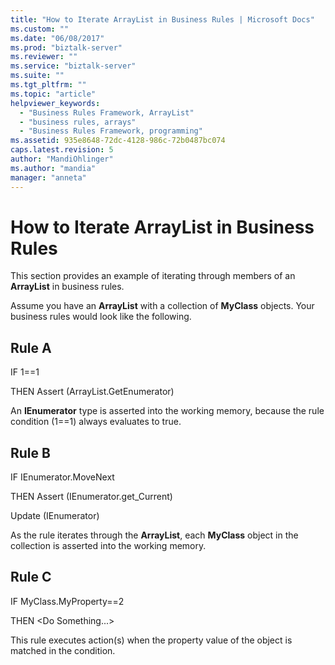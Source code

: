 ```yaml
---
title: "How to Iterate ArrayList in Business Rules | Microsoft Docs"
ms.custom: ""
ms.date: "06/08/2017"
ms.prod: "biztalk-server"
ms.reviewer: ""
ms.service: "biztalk-server"
ms.suite: ""
ms.tgt_pltfrm: ""
ms.topic: "article"
helpviewer_keywords: 
  - "Business Rules Framework, ArrayList"
  - "business rules, arrays"
  - "Business Rules Framework, programming"
ms.assetid: 935e8648-72dc-4128-986c-72b0487bc074
caps.latest.revision: 5
author: "MandiOhlinger"
ms.author: "mandia"
manager: "anneta"
---
```

# How to Iterate ArrayList in Business Rules
This section provides an example of iterating through members of an **ArrayList** in business rules.  
  
 Assume you have an **ArrayList** with a collection of **MyClass** objects. Your business rules would look like the following.  
  
## Rule A  
 IF 1==1  
  
 THEN Assert (ArrayList.GetEnumerator)  
  
 An **IEnumerator** type is asserted into the working memory, because the rule condition (1==1) always evaluates to true.  
  
## Rule B  
 IF IEnumerator.MoveNext  
  
 THEN    Assert (IEnumerator.get_Current)  
  
 Update (IEnumerator)  
  
 As the rule iterates through the **ArrayList**, each **MyClass** object in the collection is asserted into the working memory.  
  
## Rule C  
 IF MyClass.MyProperty==2  
  
 THEN \<Do Something...>  
  
 This rule executes action(s) when the property value of the object is matched in the condition.